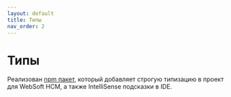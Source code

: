 ```yaml
---
layout: default
title: Типы
nav_order: 2
---
```

# Типы

Реализован [npm пакет](https://github.com/HCM-guru/webtutor-types), который добавляет строгую типизацию в проект для WebSoft HCM, а также IntelliSense подсказки в IDE.